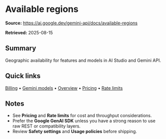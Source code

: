 # Available regions

**Source:** https://ai.google.dev/gemini-api/docs/available-regions

**Retrieved:** 2025-08-15

## Summary
Geographic availability for features and models in AI Studio and Gemini API.

## Quick links
[Billing](billing.md) • [Gemini models](models.md) • [Overview](overview.md) • [Pricing](pricing.md) • [Rate limits](rate-limits.md)

## Notes
- See **Pricing** and **Rate limits** for cost and throughput considerations.
- Prefer the **Google GenAI SDK** unless you have a strong reason to use raw REST or compatibility layers.
- Review **Safety settings** and **Usage policies** before shipping.

